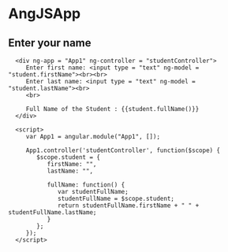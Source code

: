 # AngJSApp

<html>
   
   <head>
      <title>Angular JS Controller</title>
      <script src = "https://ajax.googleapis.com/ajax/libs/angularjs/1.3.14/angular.min.js"></script>
   </head>
   
   <body>
      <h2>Enter your name </h2>
      
      <div ng-app = "App1" ng-controller = "studentController">
         Enter first name: <input type = "text" ng-model = "student.firstName"><br><br>
         Enter last name: <input type = "text" ng-model = "student.lastName"><br>
         <br>
         
         Full Name of the Student : {{student.fullName()}}
      </div>
      
      <script>
         var App1 = angular.module("App1", []);
         
         App1.controller('studentController', function($scope) {
            $scope.student = {
               firstName: "",
               lastName: "",
               
               fullName: function() {
                  var studentFullName;
                  studentFullName = $scope.student;
                  return studentFullName.firstName + " " + studentFullName.lastName;
               }
            };
         });
      </script>
      
   </body>
</html>
